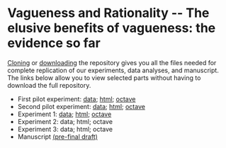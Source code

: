 # Vagueness and Rationality -- The elusive benefits of vagueness: the evidence so far

[Cloning](https://github.com/mjgreen/vagueness) or [downloading](https://github.com/mjgreen/vagueness/archive/master.zip) the repository gives you all the files needed for complete replication of our experiments, data analyses, and manuscript. The links below allow you to view selected parts without having to download the full repository.

* First pilot experiment: [data](https://mjgreen.github.io/vagueness/experiment_data_and_analyses/A_pilot_1_data/data.txt); [html](https://mjgreen.github.io/vagueness/experiment_data_and_analyses/A_pilot_1.html); [octave](https://github.com/mjgreen/vagueness/blob/master/experiment_implementations/A_pilot_1.m)
* Second pilot experiment: [data](https://mjgreen.github.io/vagueness/experiment_data_and_analyses/B_pilot_2_data/data.txt); [html](https://mjgreen.github.io/vagueness/experiment_data_and_analyses/B_pilot_2.html); [octave](https://github.com/mjgreen/vagueness/blob/master/experiment_implementations/B_pilot_2.m)
* Experiment 1: [data](https://mjgreen.github.io/vagueness/experiment_data_and_analyses/C_exp_1_data/data.txt); [html](https://mjgreen.github.io/vagueness/experiment_data_and_analyses/C_exp_1.html); [octave](https://github.com/mjgreen/vagueness/blob/master/experiment_implementations/C_exp_1.m)
* Experiment 2: data; html; octave
* Experiment 3: data; html; octave
* Manuscript [(pre-final draft)](https://mjgreen.github.io/vagueness/manuscript/v-book-2018.pdf)
